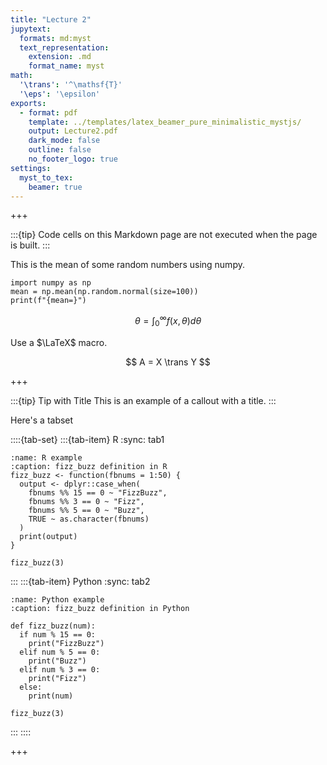 ```yaml
---
title: "Lecture 2"
jupytext:
  formats: md:myst
  text_representation:
    extension: .md
    format_name: myst
math:
  '\trans': '^\mathsf{T}'
  '\eps': '\epsilon'
exports:
  - format: pdf
    template: ../templates/latex_beamer_pure_minimalistic_mystjs/
    output: Lecture2.pdf
    dark_mode: false
    outline: false
    no_footer_logo: true
settings:
  myst_to_tex:
    beamer: true
---
```


+++

:::{tip}
Code cells on this Markdown page are not executed when the page is built.
:::

This is the mean of some random numbers using numpy.

```{code-cell} python3
import numpy as np
mean = np.mean(np.random.normal(size=100))
print(f"{mean=}")
```

$$
\theta = \int_0^\infty f(x,\theta)d\theta
$$

Use a $\LaTeX$ macro.

$$
A = X \trans Y
$$

+++

:::{tip} Tip with Title
This is an example of a callout with a title.
:::

Here's a tabset

::::{tab-set}
:::{tab-item} R
:sync: tab1

```{code} R
:name: R example
:caption: fizz_buzz definition in R
fizz_buzz <- function(fbnums = 1:50) {
  output <- dplyr::case_when(
    fbnums %% 15 == 0 ~ "FizzBuzz",
    fbnums %% 3 == 0 ~ "Fizz",
    fbnums %% 5 == 0 ~ "Buzz",
    TRUE ~ as.character(fbnums)
  )
  print(output)
}

fizz_buzz(3)
```

:::
:::{tab-item} Python
:sync: tab2
```{code} python
:name: Python example
:caption: fizz_buzz definition in Python

def fizz_buzz(num):
  if num % 15 == 0:
    print("FizzBuzz")
  elif num % 5 == 0:
    print("Buzz")
  elif num % 3 == 0:
    print("Fizz")
  else:
    print(num)

fizz_buzz(3)
```
:::
::::

+++
